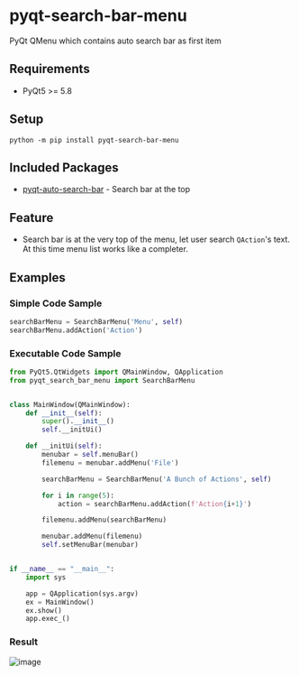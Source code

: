 # pyqt-search-bar-menu
PyQt QMenu which contains auto search bar as first item

## Requirements
* PyQt5 >= 5.8

## Setup
`python -m pip install pyqt-search-bar-menu`

## Included Packages
* <a href="https://github.com/yjg30737/pyqt-auto-search-bar.git">pyqt-auto-search-bar</a> - Search bar at the top

## Feature
* Search bar is at the very top of the menu, let user search `QAction`'s text. At this time menu list works like a completer.   

## Examples
### Simple Code Sample
```python
searchBarMenu = SearchBarMenu('Menu', self)
searchBarMenu.addAction('Action')
```
### Executable Code Sample
```python
from PyQt5.QtWidgets import QMainWindow, QApplication
from pyqt_search_bar_menu import SearchBarMenu


class MainWindow(QMainWindow):
    def __init__(self):
        super().__init__()
        self.__initUi()

    def __initUi(self):
        menubar = self.menuBar()
        filemenu = menubar.addMenu('File')

        searchBarMenu = SearchBarMenu('A Bunch of Actions', self)

        for i in range(5):
            action = searchBarMenu.addAction(f'Action{i+1}')

        filemenu.addMenu(searchBarMenu)

        menubar.addMenu(filemenu)
        self.setMenuBar(menubar)


if __name__ == "__main__":
    import sys

    app = QApplication(sys.argv)
    ex = MainWindow()
    ex.show()
    app.exec_()
```

### Result

![image](https://user-images.githubusercontent.com/55078043/155654071-0569381a-e319-468a-aac9-716307c20821.png)

